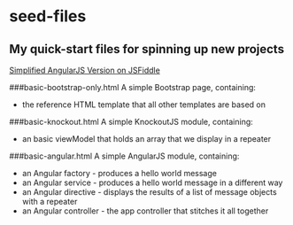 seed-files
=====

## My quick-start files for spinning up new projects
[Simplified AngularJS Version on JSFiddle](http://jsfiddle.net/6adv75sq/)

###basic-bootstrap-only.html
A simple Bootstrap page, containing:
* the reference HTML template that all other templates are based on

###basic-knockout.html
A simple KnockoutJS module, containing:
* an basic viewModel that holds an array that we display in a repeater

###basic-angular.html
A simple AngularJS module, containing:
* an Angular factory - produces a hello world message
* an Angular service - produces a hello world message in a different way
* an Angular directive - displays the results of a list of message objects with a repeater
* an Angular controller - the app controller that stitches it all together
